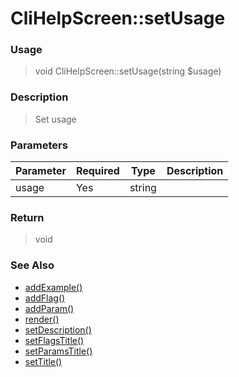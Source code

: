 
# CliHelpScreen::setUsage 

### Usage

> void CliHelpScreen::setUsage(string $usage)

### Description

> Set usage

### Parameters

Parameter | Required | Type | Description
------------- |------------- |------------- |------------- 
usage | Yes | string |

### Return
> void 
### See Also

* [addExample()](addexample.md)
* [addFlag()](addflag.md)
* [addParam()](addparam.md)
* [render()](render.md)
* [setDescription()](setdescription.md)
* [setFlagsTitle()](setflagstitle.md)
* [setParamsTitle()](setparamstitle.md)
* [setTitle()](settitle.md)


